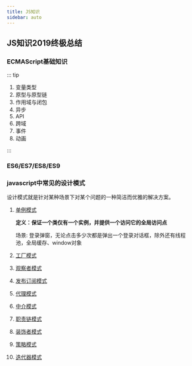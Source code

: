 ```yaml
---
title: JS知识
sidebar: auto
---
```



## JS知识2019终极总结

### ECMAScript基础知识
::: tip

1. 变量类型
2. 原型与原型链
3. 作用域与闭包
4. 异步
5. API
6. 跨域
7. 事件
8. 动画

:::

### ES6/ES7/ES8/ES9



### javascript中常见的设计模式

设计模式就是针对某种场景下对某个问题的一种简洁而优雅的解决方案。

1. [单例模式]()

   **定义：保证一个类仅有一个实例，并提供一个访问它的全局访问点**

   场景: 登录弹窗，无论点击多少次都是弹出一个登录对话框，除外还有线程池，全局缓存、window对象

2. [工厂模式]()
3. [观察者模式]()
4. [发布订阅模式]()
5. [代理模式]()
6. [中介模式]()
7. [职责链模式]()
8. [装饰者模式]()
9. [策略模式]()
10. [迭代器模式]()
